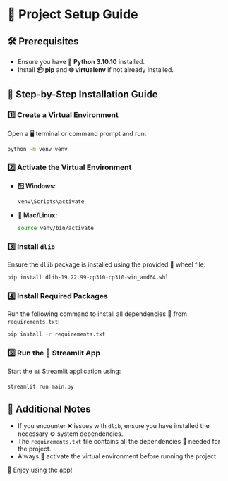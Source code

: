 # 🚀 Project Setup Guide

## 🛠️ Prerequisites
- Ensure you have **🐍 Python 3.10.10** installed.
- Install **📦 pip** and **🌐 virtualenv** if not already installed.

## 📌 Step-by-Step Installation Guide

### 1️⃣ Create a Virtual Environment
Open a 🖥️ terminal or command prompt and run:
```sh
python -m venv venv
```

### 2️⃣ Activate the Virtual Environment
- **🪟 Windows:**
  ```sh
  venv\Scripts\activate
  ```
- **🍎 Mac/Linux:**
  ```sh
  source venv/bin/activate
  ```

### 3️⃣ Install `dlib`
Ensure the `dlib` package is installed using the provided 📂 wheel file:
```sh
pip install dlib-19.22.99-cp310-cp310-win_amd64.whl
```

### 4️⃣ Install Required Packages
Run the following command to install all dependencies 📜 from `requirements.txt`:
```sh
pip install -r requirements.txt
```

### 5️⃣ Run the 🚀 Streamlit App
Start the 📊 Streamlit application using:
```sh
streamlit run main.py
```

## 📝 Additional Notes
- If you encounter ❌ issues with `dlib`, ensure you have installed the necessary ⚙️ system dependencies.
- The `requirements.txt` file contains all the dependencies 📜 needed for the project.
- Always 🔄 activate the virtual environment before running the project.

🎉 Enjoy using the app!


